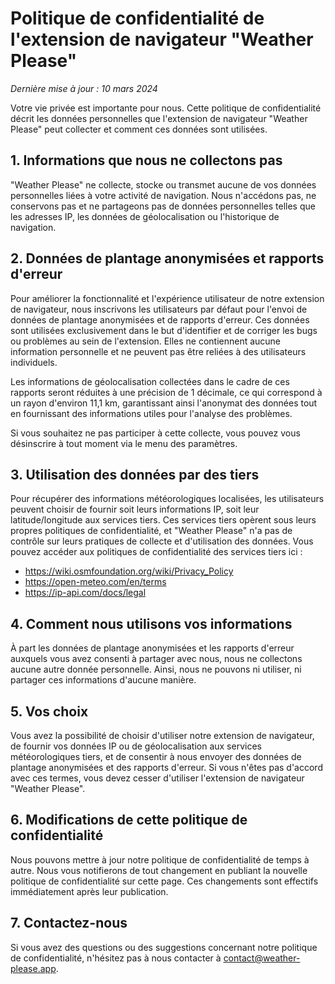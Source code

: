# Politique de confidentialité de l'extension de navigateur "Weather Please"

_Dernière mise à jour : 10 mars 2024_

Votre vie privée est importante pour nous. Cette politique de confidentialité décrit les données personnelles que l'extension de navigateur "Weather Please" peut collecter et comment ces données sont utilisées.

## 1. Informations que nous ne collectons pas

"Weather Please" ne collecte, stocke ou transmet aucune de vos données personnelles liées à votre activité de navigation. Nous n'accédons pas, ne conservons pas et ne partageons pas de données personnelles telles que les adresses IP, les données de géolocalisation ou l'historique de navigation.

## 2. Données de plantage anonymisées et rapports d'erreur

Pour améliorer la fonctionnalité et l'expérience utilisateur de notre extension de navigateur, nous inscrivons les utilisateurs par défaut pour l'envoi de données de plantage anonymisées et de rapports d'erreur. Ces données sont utilisées exclusivement dans le but d'identifier et de corriger les bugs ou problèmes au sein de l'extension. Elles ne contiennent aucune information personnelle et ne peuvent pas être reliées à des utilisateurs individuels.

Les informations de géolocalisation collectées dans le cadre de ces rapports seront réduites à une précision de 1 décimale, ce qui correspond à un rayon d'environ 11,1 km, garantissant ainsi l'anonymat des données tout en fournissant des informations utiles pour l'analyse des problèmes.

Si vous souhaitez ne pas participer à cette collecte, vous pouvez vous désinscrire à tout moment via le menu des paramètres.

## 3. Utilisation des données par des tiers

Pour récupérer des informations météorologiques localisées, les utilisateurs peuvent choisir de fournir soit leurs informations IP, soit leur latitude/longitude aux services tiers. Ces services tiers opèrent sous leurs propres politiques de confidentialité, et "Weather Please" n'a pas de contrôle sur leurs pratiques de collecte et d'utilisation des données. Vous pouvez accéder aux politiques de confidentialité des services tiers ici :

- https://wiki.osmfoundation.org/wiki/Privacy_Policy
- https://open-meteo.com/en/terms
- https://ip-api.com/docs/legal

## 4. Comment nous utilisons vos informations

À part les données de plantage anonymisées et les rapports d'erreur auxquels vous avez consenti à partager avec nous, nous ne collectons aucune autre donnée personnelle. Ainsi, nous ne pouvons ni utiliser, ni partager ces informations d'aucune manière.

## 5. Vos choix

Vous avez la possibilité de choisir d'utiliser notre extension de navigateur, de fournir vos données IP ou de géolocalisation aux services météorologiques tiers, et de consentir à nous envoyer des données de plantage anonymisées et des rapports d'erreur. Si vous n'êtes pas d'accord avec ces termes, vous devez cesser d'utiliser l'extension de navigateur "Weather Please".

## 6. Modifications de cette politique de confidentialité

Nous pouvons mettre à jour notre politique de confidentialité de temps à autre. Nous vous notifierons de tout changement en publiant la nouvelle politique de confidentialité sur cette page. Ces changements sont effectifs immédiatement après leur publication.

## 7. Contactez-nous

Si vous avez des questions ou des suggestions concernant notre politique de confidentialité, n'hésitez pas à nous contacter à [contact@weather-please.app](mailto:contact@weather-please.app).

